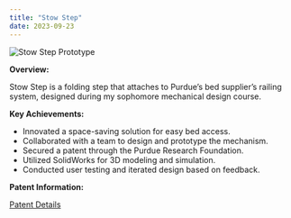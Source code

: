 ```yaml
---
title: "Stow Step"
date: 2023-09-23
---
```


![Stow Step Prototype](/images/projects/stow-step.jpg)

**Overview:**

Stow Step is a folding step that attaches to Purdue’s bed supplier’s railing system, designed during my sophomore mechanical design course.

**Key Achievements:**

- Innovated a space-saving solution for easy bed access.
- Collaborated with a team to design and prototype the mechanism.
- Secured a patent through the Purdue Research Foundation.
- Utilized SolidWorks for 3D modeling and simulation.
- Conducted user testing and iterated design based on feedback.

**Patent Information:**

[Patent Details](#HERE) <!-- Replace with actual link if available -->

